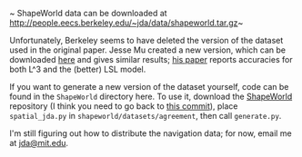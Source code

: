 ~ ShapeWorld data can be downloaded at http://people.eecs.berkeley.edu/~jda/data/shapeworld.tar.gz~

Unfortunately, Berkeley seems to have deleted the version of the dataset used in
the original paper. Jesse Mu created a new version, which can be downloaded
[here](https://github.com/jayelm/lsl/tree/master/shapeworld) and gives similar
results; [his paper](https://arxiv.org/abs/1911.02683) reports accuracies for
both L^3 and the (better) LSL model.

If you want to generate a new version of the dataset yourself, code can be found
in the `ShapeWorld` directory here. To use it, download the
[ShapeWorld](https://github.com/AlexKuhnle/ShapeWorld) repository (I think you
need to go back to [this
commit](https://github.com/AlexKuhnle/ShapeWorld/tree/da452fc49f0a0dd18517153bf0f47ce7588065d7)),
place `spatial_jda.py` in `shapeworld/datasets/agreement`, then call
`generate.py`.

I'm still figuring out how to distribute the navigation data; for now, email me
at jda@mit.edu.
